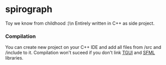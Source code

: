 # spirograph
Toy we know from childhood :)\n
Entirely written in C++ as side project.

### Compilation
You can create new project on your C++ IDE and add all files from /src and /include to it.
Compilation won't suceed if you don't link [TGUI](https://tgui.eu/) and [SFML](https://www.sfml-dev.org/) libraries.
